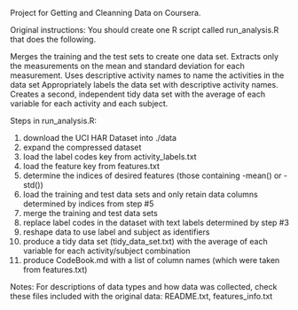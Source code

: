 Project for Getting and Cleanning Data on Coursera.

Original instructions:
You should create one R script called run_analysis.R that does the following.

Merges the training and the test sets to create one data set.
Extracts only the measurements on the mean and standard deviation for each measurement.
Uses descriptive activity names to name the activities in the data set
Appropriately labels the data set with descriptive activity names.
Creates a second, independent tidy data set with the average of each variable for each activity and each subject.

Steps in run_analysis.R:
1. download the UCI HAR Dataset into ./data
2. expand the compressed dataset
3. load the label codes key from activity_labels.txt
4. load the feature key from features.txt
5. determine the indices of desired features (those containing -mean() or -std())
6. load the training and test data sets and only retain data columns determined by indices from step #5
7. merge the training and test data sets
8. replace label codes in the dataset with text labels determined by step #3
9. reshape data to use label and subject as identifiers
10. produce a tidy data set (tidy_data_set.txt) with the average of each variable for each activity/subject combination
11. produce CodeBook.md with a list of column names (which were taken from features.txt)

Notes:
For descriptions of data types and how data was collected, check these files included with the original data: README.txt, features_info.txt

